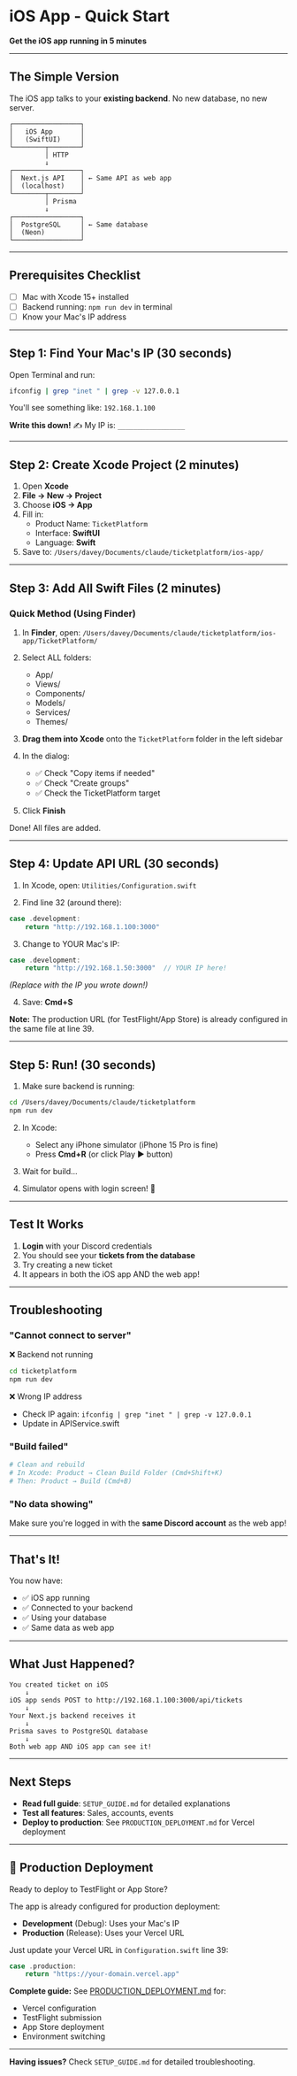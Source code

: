 # iOS App - Quick Start

**Get the iOS app running in 5 minutes**

---

## The Simple Version

The iOS app talks to your **existing backend**. No new database, no new server.

```
┌─────────────────┐
│   iOS App       │
│   (SwiftUI)     │
└────────┬────────┘
         │ HTTP
         ↓
┌─────────────────┐
│  Next.js API    │ ← Same API as web app
│  (localhost)    │
└────────┬────────┘
         │ Prisma
         ↓
┌─────────────────┐
│  PostgreSQL     │ ← Same database
│  (Neon)         │
└─────────────────┘
```

---

## Prerequisites Checklist

- [ ] Mac with Xcode 15+ installed
- [ ] Backend running: `npm run dev` in terminal
- [ ] Know your Mac's IP address

---

## Step 1: Find Your Mac's IP (30 seconds)

Open Terminal and run:
```bash
ifconfig | grep "inet " | grep -v 127.0.0.1
```

You'll see something like: `192.168.1.100`

**Write this down!** ✍️ My IP is: `_________________`

---

## Step 2: Create Xcode Project (2 minutes)

1. Open **Xcode**
2. **File → New → Project**
3. Choose **iOS → App**
4. Fill in:
   - Product Name: `TicketPlatform`
   - Interface: **SwiftUI**
   - Language: **Swift**
5. Save to: `/Users/davey/Documents/claude/ticketplatform/ios-app/`

---

## Step 3: Add All Swift Files (2 minutes)

### Quick Method (Using Finder)

1. In **Finder**, open:
   `/Users/davey/Documents/claude/ticketplatform/ios-app/TicketPlatform/`

2. Select ALL folders:
   - App/
   - Views/
   - Components/
   - Models/
   - Services/
   - Themes/

3. **Drag them into Xcode** onto the `TicketPlatform` folder in the left sidebar

4. In the dialog:
   - ✅ Check "Copy items if needed"
   - ✅ Check "Create groups"
   - ✅ Check the TicketPlatform target

5. Click **Finish**

Done! All files are added.

---

## Step 4: Update API URL (30 seconds)

1. In Xcode, open: `Utilities/Configuration.swift`

2. Find line 32 (around there):
```swift
case .development:
    return "http://192.168.1.100:3000"
```

3. Change to YOUR Mac's IP:
```swift
case .development:
    return "http://192.168.1.50:3000"  // YOUR IP here!
```
*(Replace with the IP you wrote down!)*

4. Save: **Cmd+S**

**Note:** The production URL (for TestFlight/App Store) is already configured in the same file at line 39.

---

## Step 5: Run! (30 seconds)

1. Make sure backend is running:
```bash
cd /Users/davey/Documents/claude/ticketplatform
npm run dev
```

2. In Xcode:
   - Select any iPhone simulator (iPhone 15 Pro is fine)
   - Press **Cmd+R** (or click Play ▶️ button)

3. Wait for build...

4. Simulator opens with login screen! 🎉

---

## Test It Works

1. **Login** with your Discord credentials
2. You should see your **tickets from the database**
3. Try creating a new ticket
4. It appears in both the iOS app AND the web app!

---

## Troubleshooting

### "Cannot connect to server"

❌ Backend not running
```bash
cd ticketplatform
npm run dev
```

❌ Wrong IP address
- Check IP again: `ifconfig | grep "inet " | grep -v 127.0.0.1`
- Update in APIService.swift

### "Build failed"

```bash
# Clean and rebuild
# In Xcode: Product → Clean Build Folder (Cmd+Shift+K)
# Then: Product → Build (Cmd+B)
```

### "No data showing"

Make sure you're logged in with the **same Discord account** as the web app!

---

## That's It!

You now have:
- ✅ iOS app running
- ✅ Connected to your backend
- ✅ Using your database
- ✅ Same data as web app

---

## What Just Happened?

```
You created ticket on iOS
    ↓
iOS app sends POST to http://192.168.1.100:3000/api/tickets
    ↓
Your Next.js backend receives it
    ↓
Prisma saves to PostgreSQL database
    ↓
Both web app AND iOS app can see it!
```

---

## Next Steps

- **Read full guide**: `SETUP_GUIDE.md` for detailed explanations
- **Test all features**: Sales, accounts, events
- **Deploy to production**: See `PRODUCTION_DEPLOYMENT.md` for Vercel deployment

---

## 🚀 Production Deployment

Ready to deploy to TestFlight or App Store?

The app is already configured for production deployment:
- **Development** (Debug): Uses your Mac's IP
- **Production** (Release): Uses your Vercel URL

Just update your Vercel URL in `Configuration.swift` line 39:
```swift
case .production:
    return "https://your-domain.vercel.app"
```

**Complete guide:** See [PRODUCTION_DEPLOYMENT.md](./PRODUCTION_DEPLOYMENT.md) for:
- Vercel configuration
- TestFlight submission
- App Store deployment
- Environment switching

---

**Having issues?** Check `SETUP_GUIDE.md` for detailed troubleshooting.
